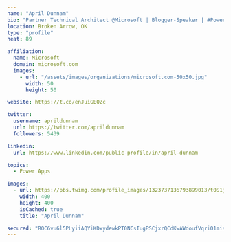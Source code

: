 ```yaml
---
name: "April Dunnam"
bio: "Partner Technical Architect @Microsoft | Blogger-Speaker | #PowerApps, #PowerAutomate, #Office365, #SharePoint | #WIT | #Karaoke Queen"
location: Broken Arrow, OK
type: "profile"
heat: 89

affiliation:
  name: Microsoft
  domain: microsoft.com
  images:
    - url: "/assets/images/organizations/microsoft.com-50x50.jpg"
      width: 50
      height: 50

website: https://t.co/enJuiGEQZc

twitter:
  username: aprildunnam
  url: https://twitter.com/aprildunnam
  followers: 5439

linkedin:
  url: https://www.linkedin.com/public-profile/in/april-dunnam

topics:
  - Power Apps

images:
  - url: https://pbs.twimg.com/profile_images/1323737136793899013/t0S1j_uM_400x400.jpg
    width: 400
    height: 400
    isCached: true
    title: "April Dunnam"

secured: "ROC6vu6l5PLyiiAQYiKDxydewkPT0NCsIugPSCjxrQCdKwAWdoufVqriO1misPUr8OYWFXXq0hJwKbaE7ezGNw09i5Y/GfFTCPE2O8fTvQxgHbHTjjSa8q9bzrFa/5z4TrZjRZgqZ4cvQvszGC9UO3ndXwWTz5KVcNKGnRZEz6KqvqNAwdjCADc4+CspYowx4GJ4A2RGb3TKURVSNkrZNvPniNSsWpgilHFM5oTMOWlq/qkNpKWV+58ENS+LV/i8TValvUrxHvIzMDuEtSzz8uQQdzoRXkZOL3jr6xj0A1zimgjcfeecEaLJAZ4xW/rMU2JYfeF03sY32Kuf/tXwBqel9emPuV4Ffw9fSJMV+1PKcERpgjLARD+VoZvleLjHzB8ihkQn+yo2oHS8CAuFFEZpjaMZZFbUoLIYpovwzOc=;Kd/9wEyqc1vpTYRlAKFJyA=="
---
```


